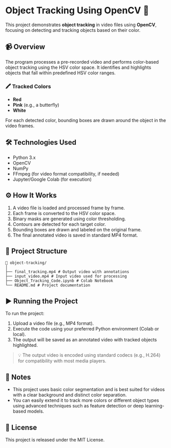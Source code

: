 # Object Tracking Using OpenCV 🎥

This project demonstrates **object tracking** in video files using **OpenCV**, focusing on detecting and tracking objects based on their color.

## 📹 Overview

The program processes a pre-recorded video and performs color-based object tracking using the HSV color space. It identifies and highlights objects that fall within predefined HSV color ranges.

### 🖍️ Tracked Colors
- **Red**
- **Pink** (e.g., a butterfly)
- **White**

For each detected color, bounding boxes are drawn around the object in the video frames.

## 🛠 Technologies Used

- Python 3.x
- OpenCV
- NumPy
- FFmpeg (for video format compatibility, if needed)
- Jupyter/Google Colab (for execution)

## ⚙️ How It Works

1. A video file is loaded and processed frame by frame.
2. Each frame is converted to the HSV color space.
3. Binary masks are generated using color thresholding.
4. Contours are detected for each target color.
5. Bounding boxes are drawn and labeled on the original frame.
6. The final annotated video is saved in standard MP4 format.

## 📂 Project Structure

```
📁 object-tracking/
│
├── final_tracking.mp4 # Output video with annotations
├── input_video.mp4 # Input video used for processing
├── Object_Tracking_Code.ipynb # Colab Notebook
└── README.md # Project documentation
```


## ▶️ Running the Project

To run the project:

1. Upload a video file (e.g., MP4 format).
2. Execute the code using your preferred Python environment (Colab or local).
3. The output will be saved as an annotated video with tracked objects highlighted.

> 💡 The output video is encoded using standard codecs (e.g., H.264) for compatibility with most media players.

## 📝 Notes

- This project uses basic color segmentation and is best suited for videos with a clear background and distinct color separation.
- You can easily extend it to track more colors or different object types using advanced techniques such as feature detection or deep learning-based models.

## 📄 License

This project is released under the MIT License.
